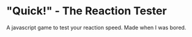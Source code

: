 # "Quick!" - The Reaction Tester
A javascript game to test your reaction speed.
Made when I was bored.

